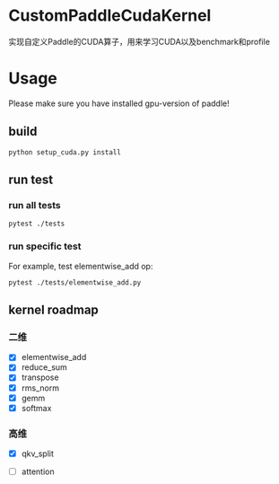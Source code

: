 # CustomPaddleCudaKernel
实现自定义Paddle的CUDA算子，用来学习CUDA以及benchmark和profile

# Usage
Please make sure you have installed gpu-version of paddle!
## build
```
python setup_cuda.py install
```
## run test
### run all tests
```
pytest ./tests
```

### run specific test
For example, test elementwise_add op:
```
pytest ./tests/elementwise_add.py
```

## kernel roadmap
### 二维
- [x] elementwise_add
- [x] reduce_sum
- [x] transpose
- [x] rms_norm
- [x] gemm
- [x] softmax

### 高维
- [x] qkv_split
- [ ] attention



